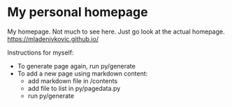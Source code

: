 My personal homepage
===========================

My homepage. Not much to see here. Just go look at the actual homepage. https://mladenivkovic.github.io/


Instructions for myself:

- To generate page again, run py/generate
- To add a new page using markdown content:
  - add markdown file in /contents
  - add file to list in py/pagedata.py
  - run py/generate


